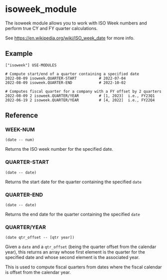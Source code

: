 # isoweek_module

The isoweek module allows you to work with ISO Week numbers and perform true CY and FY
quarter calculations.

See https://en.wikipedia.org/wiki/ISO_week_date for more info.

## Example
```
["isoweek"] USE-MODULES

# Compute start/end of a quarter containing a specified date
2022-08-09 isoweek.QUARTER-START          # 2022-07-04
2022-08-09 isoweek.QUARTER-END            # 2022-10-02

# Computes fiscal quarter for a company with a FY offset by 2 quarters
2022-08-09 2 isoweek.QUARTER/YEAR         # [1, 2023]  i.e., FY23Q1
2022-06-19 2 isoweek.QUARTER/YEAR         # [4, 2022]  i.e., FY22Q4
```

## Reference

### WEEK-NUM
`(date -- num)`

Returns the ISO week number for the specified date.


### QUARTER-START
`(date -- date)`

Returns the start date for the quarter containing the specified `date`

### QUARTER-END
`(date -- date)`

Returns the end date for the quarter containing the specified `date`

### QUARTER/YEAR
`(date qtr_offset -- [qtr year])`

Given a `date` and a `qtr_offset` (being the quarter offset from the calendar year), this returns
an array whose first element is the quarter for the specified date and whose second element is the associated year.

This is used to compute fiscal quarters from dates where the fiscal calendar is offset from the calendar year.
